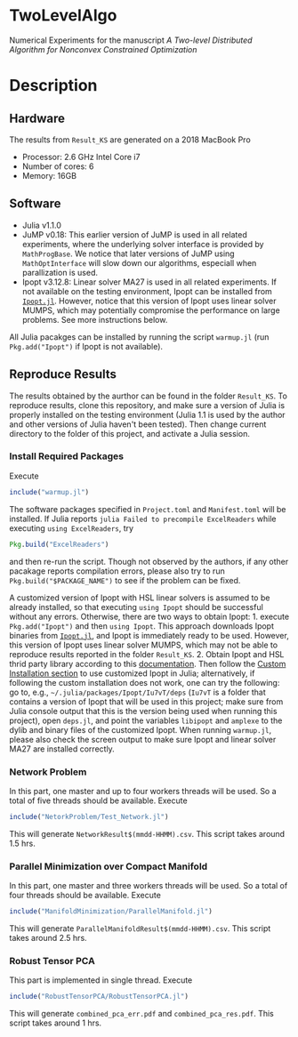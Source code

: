 # TwoLevelAlgo
Numerical Experiments for the manuscript <em>A Two-level Distributed Algorithm for Nonconvex Constrained Optimization</em>

# Description

## Hardware
The results from `Result_KS` are generated on a 2018 MacBook Pro 
* Processor: 2.6 GHz Intel Core i7
* Number of cores: 6
* Memory: 16GB

## Software
* Julia v1.1.0
* JuMP v0.18: This earlier version of JuMP is used in all related experiments, where the underlying solver interface is provided by `MathProgBase`. We notice that later versions of JuMP using `MathOptInterface` will slow down our algorithms, especiall when parallization is used.
* Ipopt v3.12.8: Linear solver MA27 is used in all related experiments. If not available on the testing environment, Ipopt can be installed from [`Ipopt.jl`](https://github.com/JuliaOpt/Ipopt.jl). However, notice that this version of Ipopt uses linear solver MUMPS, which may potentially compromise the performance on large problems. See more instructions below.

All Julia pacakges can be installed by running the script `warmup.jl` (run `Pkg.add("Ipopt")` if Ipopt is not available).

## Reproduce Results 
The results obtained by the aurthor can be found in the folder `Result_KS`. To reproduce results, clone this repository, and make sure a version of Julia is properly installed on the testing environment (Julia 1.1 is used by the author and other versions of Julia haven't been tested). Then change current directory to the folder of this project, and activate a Julia session.
### Install Required Packages
Execute
```julia
include("warmup.jl")
```
The software packages specified in `Project.toml` and `Manifest.toml` will be installed. If Julia reports `julia Failed to precompile ExcelReaders`
while executing `using ExcelReaders`, try
```julia
Pkg.build("ExcelReaders")
```
and then re-run the script. Though not observed by the authors, if any other pacakage reports compilation errors, please also try to run `Pkg.build("$PACKAGE_NAME")` to see if the problem can be fixed. 

A customized version of Ipopt with HSL linear solvers is assumed to be already installed, so that executing `using Ipopt` should be successful without any errors. Otherwise, there are two ways to obtain Ipopt: 1. execute `Pkg.add("Ipopt")` and then `using Ipopt`. This approach downloads Ipopt binaries from [`Ipopt.jl`](https://github.com/JuliaOpt/Ipopt.jl), and Ipopt is immediately ready to be used. However, this version of Ipopt uses linear solver MUMPS, which may not be able to reproduce results reported in the folder `Result_KS`. 2. Obtain Ipopt and HSL thrid party library according to this [documentation](https://coin-or.github.io/Ipopt/INSTALL.html). Then follow the [Custom Installation section](https://github.com/JuliaOpt/Ipopt.jl) to use customized Ipopt in Julia; alternatively, if following the custom installation does not work, one can try the following: go to, e.g., `~/.julia/packages/Ipopt/Iu7vT/deps` (`Iu7vT` is a folder that contains a version of Ipopt that will be used in this project; make sure from Julia console output that this is the version being used when running this project), open `deps.jl`, and point the variables `libipopt` and `amplexe` to the dylib and binary files of the customized Ipopt. When running `warmup.jl`, please also check the screen output to make sure Ipopt and linear solver MA27 are installed correctly.

### Network Problem
In this part, one master and up to four workers threads will be used. So a total of five threads should be available. Execute
```julia
include("NetorkProblem/Test_Network.jl")
```
This will generate `NetworkResult$(mmdd-HHMM).csv`. This script takes around 1.5 hrs.
### Parallel Minimization over Compact Manifold
In this part, one master and three workers threads will be used. So a total of four threads should be available. Execute
```julia
include("ManifoldMinimization/ParallelManifold.jl")
```
This will generate `ParallelManifoldResult$(mmdd-HHMM).csv`. This script takes around 2.5 hrs. 
### Robust Tensor PCA
This part is implemented in single thread. Execute
```julia
include("RobustTensorPCA/RobustTensorPCA.jl")
```
This will generate `combined_pca_err.pdf` and `combined_pca_res.pdf`. This script takes around 1 hrs.
